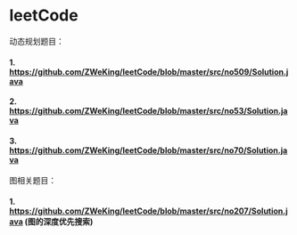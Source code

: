# leetCode

动态规划题目：
#### 1. https://github.com/ZWeKing/leetCode/blob/master/src/no509/Solution.java
#### 2. https://github.com/ZWeKing/leetCode/blob/master/src/no53/Solution.java
#### 3. https://github.com/ZWeKing/leetCode/blob/master/src/no70/Solution.java

图相关题目：
#### 1. https://github.com/ZWeKing/leetCode/blob/master/src/no207/Solution.java (图的深度优先搜索)
